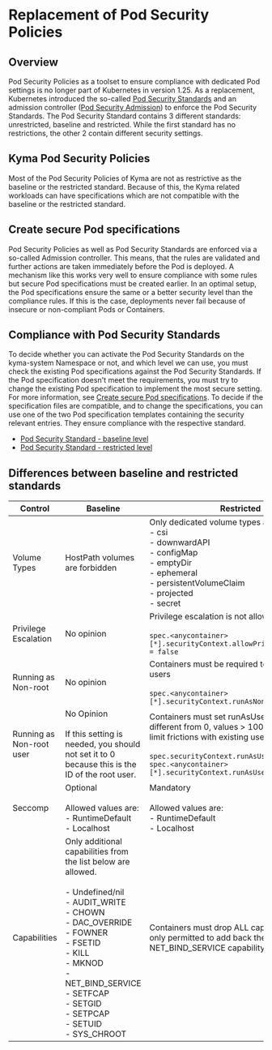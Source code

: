 # Replacement of Pod Security Policies

## Overview

Pod Security Policies as a toolset to ensure compliance with dedicated Pod settings is no longer part of Kubernetes in version 1.25. As a replacement, Kubernetes introduced the so-called [Pod Security Standards](https://kubernetes.io/docs/concepts/security/pod-security-standards) and an admission controller ([Pod Security Admission](https://kubernetes.io/docs/concepts/security/pod-security-admission/)) to enforce the Pod Security Standards. The Pod Security Standard contains 3 different standards: unrestricted, baseline and restricted. While the first standard has no restrictions, the other 2 contain different security settings.

## Kyma Pod Security Policies

Most of the Pod Security Policies of Kyma are not as restrictive as the baseline or the restricted standard. Because of this, the Kyma related workloads can have specifications which are not compatible with the baseline or the restricted standard.

## Create secure Pod specifications

Pod Security Policies as well as Pod Security Standards are enforced via a so-called Admission controller. This means, that the rules are validated and further actions are taken immediately before the Pod is deployed. A mechanism like this works very well to ensure compliance with some rules but secure Pod specifications must be created earlier. In an optimal setup, the Pod specifications ensure the same or a better security level than the compliance rules. If this is the case, deployments never fail because of insecure or non-compliant Pods or Containers.

## Compliance with Pod Security Standards

To decide whether you can activate the Pod Security Standards on the kyma-system Namespace or not, and which level we can use, you must check the existing Pod specifications against the Pod Security Standards. If the Pod specification doesn't meet the requirements, you must try to change the existing Pod specification to implement the most secure setting. For more information, see [Create secure Pod specifications](#create-secure-pod-specifications). To decide if the specification files are compatible, and to change the specifications, you can use one of the two Pod specification templates containing the security relevant entries. They ensure compliance with the respective standard.

- [Pod Security Standard - baseline level](baseline-pod-spec.yaml)
- [Pod Security Standard - restricted level](restricted-pod-spec.yaml)

## Differences between baseline and restricted standards

| Control                  | Baseline                                                                                                                                                                                                                                                                | Restricted                                                                                                                                                                                                                                   |
| ------------------------ | ----------------------------------------------------------------------------------------------------------------------------------------------------------------------------------------------------------------------------------------------------------------------- | -------------------------------------------------------------------------------------------------------------------------------------------------------------------------------------------------------------------------------------------- |
| Volume Types             | HostPath volumes are forbidden                                                                                                                                                                                                                                          | Only dedicated volume types allowed<br>- csi<br>- downwardAPI<br>- configMap<br>- emptyDir<br>- ephemeral<br>- persistentVolumeClaim<br>- projected<br>- secret                                                                              |
| Privilege Escalation     | No opinion                                                                                                                                                                                                                                                              | Privilege escalation is not allowed<br><br>`spec.<anycontainer>[*].securityContext.allowPrivilegeEscalation = false`                                                                                                                         |
| Running as Non-root      | No opinion                                                                                                                                                                                                                                                              | Containers must be required to run as non-root users<br><br>`spec.<anycontainer>[*].securityContext.runAsNonRoot = true`                                                                                                                     |
| Running as Non-root user | No Opinion<br><br>If this setting is needed, you should not set it to 0 because this is the ID of the root user.                                                                                                                                                     | Containers must set runAsUser to a value different from 0, values > 10000 are optimal to limit frictions with existing user accounts<br><br>`spec.securityContext.runAsUser != 0`<br>`spec.<anycontainer>[*].securityContext.runAsUser != 0` |
| Seccomp                  | Optional<br><br>Allowed values are:<br>- RuntimeDefault<br>- Localhost                                                                                                                                                                                                  | Mandatory<br><br>Allowed values are:<br>- RuntimeDefault<br>- Localhost                                                                                                                                                                      |
| Capabilities             | Only additional capabilities from the list below are allowed.<br><br>- Undefined/nil<br>- AUDIT_WRITE<br>- CHOWN<br>- DAC_OVERRIDE<br>- FOWNER<br>- FSETID<br>- KILL<br>- MKNOD<br>- NET_BIND_SERVICE<br>- SETFCAP<br>- SETGID<br>- SETPCAP<br>- SETUID<br>- SYS_CHROOT | Containers must drop ALL capabilities, and are only permitted to add back the NET_BIND_SERVICE capability.                                                                                                                                   |
